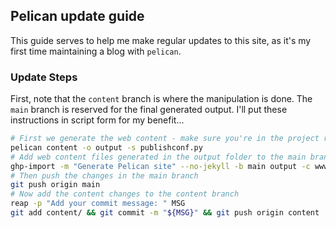 ## Pelican update guide
This guide serves to help me make regular updates to this site, as it's my first time maintaining a blog with `pelican`.

### Update Steps
First, note that the `content` branch is where the manipulation is done. The `main` branch is reserved for the final generated output. I'll put these instructions in script form for my benefit...
```bash
# First we generate the web content - make sure you're in the project root!
pelican content -o output -s publishconf.py
# Add web content files generated in the output folder to the main branch
ghp-import -m "Generate Pelican site" --no-jekyll -b main output -c www.bobrock.dev
# Then push the changes in the main branch
git push origin main
# Now add the content changes to the content branch
reap -p "Add your commit message: " MSG
git add content/ && git commit -m "${MSG}" && git push origin content
```